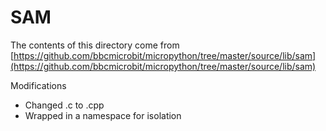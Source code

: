# SAM

The contents of this directory come from [https://github.com/bbcmicrobit/micropython/tree/master/source/lib/sam](https://github.com/bbcmicrobit/micropython/tree/master/source/lib/sam)

Modifications
 * Changed .c to .cpp
 * Wrapped in a namespace for isolation
